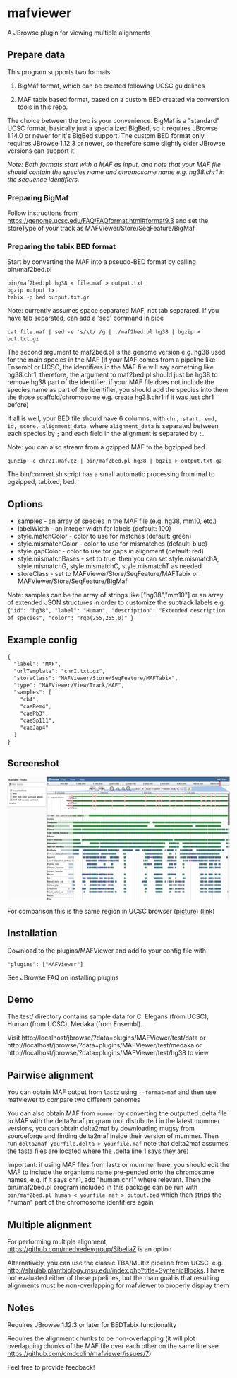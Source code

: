 # mafviewer

A JBrowse plugin for viewing multiple alignments


## Prepare data

This program supports two formats

1. BigMaf format, which can be created following UCSC guidelines

2. MAF tabix based format, based on a custom BED created via conversion tools in this repo.

The choice between the two is your convenience. BigMaf is a "standard" UCSC format, basically just a specialized BigBed, so it requires JBrowse 1.14.0 or newer for it's BigBed support. The custom BED format only requires JBrowse 1.12.3 or newer, so therefore some slightly older JBrowse versions can support it.

*Note: Both formats start with a MAF as input, and note that your MAF file should contain the species name and chromosome name e.g. hg38.chr1 in the sequence identifiers.*

### Preparing BigMaf

Follow instructions from https://genome.ucsc.edu/FAQ/FAQformat.html#format9.3 and set the storeType of your track as MAFViewer/Store/SeqFeature/BigMaf


### Preparing the tabix BED format

Start by converting the MAF into a pseudo-BED format by calling bin/maf2bed.pl

    bin/maf2bed.pl hg38 < file.maf > output.txt
    bgzip output.txt
    tabix -p bed output.txt.gz

Note: currently assumes space separated MAF, not tab separated. If you have tab separated, can add a 'sed' command in pipe

    cat file.maf | sed -e 's/\t/ /g | ./maf2bed.pl hg38 | bgzip > out.txt.gz

The second argument to maf2bed.pl is the genome version e.g. hg38 used for the main species in the MAF (if your MAF comes from a pipeline like Ensembl or UCSC, the identifiers in the MAF file will say something like hg38.chr1, therefore, the argument to maf2bed.pl should just be hg38 to remove hg38 part of the identifier. if your MAF file does not include the species name as part of the identifier, you should add the species into them the those scaffold/chromosome e.g. create hg38.chr1 if it was just chr1 before)

If all is well, your BED file should have 6 columns, with `chr, start, end, id, score, alignment_data`, where `alignment_data` is separated between each species by `;` and each field in the alignment is separated by `:`.

Note: you can also stream from a gzipped MAF to the bgzipped bed

    gunzip -c chr21.maf.gz | bin/maf2bed.pl hg38 | bgzip > output.txt.gz

The bin/convert.sh script has a small automatic processing from maf to bgzipped, tabixed, bed.

## Options


- samples - an array of species in the MAF file (e.g. hg38, mm10, etc.)
- labelWidth - an integer width for labels (default: 100)
- style.matchColor - color to use for matches (default: green)
- style.mismatchColor - color to use for mismatches (default: blue)
- style.gapColor - color to use for gaps in alignment (default: red)
- style.mismatchBases - set to true, then you can set style.mismatchA, style.mismatchG, style.mismatchC, style.mismatchT as needed
- storeClass - set to MAFViewer/Store/SeqFeature/MAFTabix or MAFViewer/Store/SeqFeature/BigMaf


Note: samples can be the array of strings like ["hg38","mm10"] or an array of extended JSON structures in order to customize the subtrack labels e.g. `{"id": "hg38", "label": "Human", "description": "Extended description of species", "color": "rgb(255,255,0)" }`

## Example config

    {
      "label": "MAF",
      "urlTemplate": "chrI.txt.gz",
      "storeClass": "MAFViewer/Store/SeqFeature/MAFTabix",
      "type": "MAFViewer/View/Track/MAF",
      "samples": [
        "cb4",
        "caeRem4",
        "caePb3",
        "caeSp111",
        "caeJap4"
      ]
    }

## Screenshot

[![](img/1.png)](https://raw.githubusercontent.com/cmdcolin/mafviewer/master/img/1.png)

For comparison this is the same region in UCSC browser ([picture](https://raw.githubusercontent.com/cmdcolin/mafviewer/master/img/2.png)) ([link](https://genome.ucsc.edu/cgi-bin/hgTracks?hgS_doOtherUser=submit&hgS_otherUserName=cdiesh&hgS_otherUserSessionName=hg38))

## Installation


Download to the plugins/MAFViewer and add to your config file with

    "plugins": ["MAFViewer"]

See JBrowse FAQ on installing plugins


## Demo

The test/ directory contains sample data for C. Elegans (from UCSC), Human (from UCSC), Medaka (from Ensembl).

Visit http://localhost/jbrowse/?data=plugins/MAFViewer/test/data or http://localhost/jbrowse/?data=plugins/MAFViewer/test/medaka or http://localhost/jbrowse/?data=plugins/MAFViewer/test/hg38 to view


## Pairwise alignment

You can obtain MAF output from `lastz` using `--format=maf` and then use mafviewer to compare two different genomes

You can also obtain MAF from `mummer` by converting the outputted .delta file to MAF with the delta2maf program (not distributed in the latest mummer versions, you can obtain delta2maf by downloading mugsy from sourceforge and finding delta2maf inside their version of mummer. Then run `delta2maf yourfile.delta > yourfile.maf` note that delta2maf assumes the fasta files are located where the .delta line 1 says they are)

Important: if using MAF files from lastz or mummer here, you should edit the MAF to include the organisms name pre-pended onto the chromosome names, e.g. if it says chr1, add "human.chr1" where relevant. Then the bin/maf2bed.pl program included in this package can be run with `bin/maf2bed.pl human < yourfile.maf > output.bed` which then strips the "human" part of the chromosome identifiers again

## Multiple alignment

For performing multiple alignment, https://github.com/medvedevgroup/SibeliaZ is an option

Alternatively, you can use the classic TBA/Multiz pipeline from UCSC, e.g. http://shiulab.plantbiology.msu.edu/index.php?title=SyntenicBlocks. I have not evaluated either of these pipelines, but the main goal is that resulting alignments must be non-overlapping for mafviewer to properly display them

## Notes

Requires JBrowse 1.12.3 or later for BEDTabix functionality

Requires the alignment chunks to be non-overlapping (it will plot overlapping chunks of the MAF file over each other on the same line see https://github.com/cmdcolin/mafviewer/issues/7)

Feel free to provide feedback!
